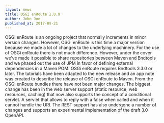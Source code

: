 ```yaml
---
layout: news
title: OSGi enRoute 2.0.0
author: John Doe
published_at: 2017-09-21
---
```

OSGi enRoute is an ongoing project that normally increments in minor version changes. However, OSGi enRoute is this time a major version because we made a lot of changes to the underlying machinery.
For the use of OSGi enRoute there is not much difference. However, under the cover we’ve made it possible to share repositories between Maven and Bndtools and we phased out the use of JPM in favor of defining external dependencies in a Maven POM.
OSGi enRoute requires Bndtools 3.3.0 or later.
The tutorials have been adapted to the new release and an app note was created to describe the release of OSGi enRoute to Maven.
From the OSGi enRoute bundles there have not been major changes. The biggest change has been in the web server support (static resource, web resources, caching) that now also supports the concept of a conditional servlet. A servlet that allows to reply with a false when called and when it cannot handle the URI. The REST support has also undergone a number of changes and supports an experimental implementation of the draft 3.0 OpenAPI.
